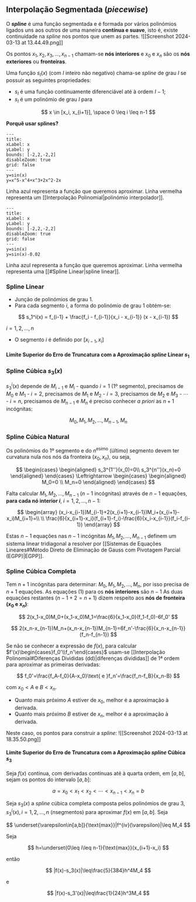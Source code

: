 ## Interpolação Segmentada (_piecewise_)
O **_spline_** é uma função segmentada e é formada por vários polinómios ligados uns aos outros de uma maneira **contínua e suave**, isto é, existe continuidade na _spline_ nos pontos que unem as partes.
![[Screenshot 2024-03-13 at 13.44.49.png]]

Os pontos $x_1,x_2,x_3,…,x_{n-1}$ chamam-se **nós interiores** e $x_0$ e $x_n$ são os **nós exteriores** ou **fronteiras**.

Uma função $s_I(x)$ (com $I$ inteiro não negativo) chama-se _spline_ de grau $I$ se possuir as seguintes propriedades:
- $s_I$ é uma função continuamente diferenciável até à ordem $I-1$;
- $s_I$ é um polinómio de grau $I$ para

$$
x \in [x_i, x_{i+1}], \space 0 \leq i \leq n-1
$$

**Porquê usar splines?**

```functionplot
---
title: 
xLabel: x
yLabel: y
bounds: [-2,2,-2,2]
disableZoom: true
grid: false
---
y=sin(x)
y=x^5-x^4+x^3+2x^2-2x
```

Linha azul representa a função que queremos aproximar.
Linha vermelha representa um [[Interpolação Polinomial|polinómio interpolador]].

```functionplot
---
title: 
xLabel: x
yLabel: y
bounds: [-2,2,-2,2]
disableZoom: true
grid: false
---
y=sin(x)
y=sin(x)-0.02
```

Linha azul representa a função que queremos aproximar.
Linha vermelha representa uma [[#Spline Linear|spline linear]].

### Spline Linear
- Junção de polinómios de grau 1.
- Para cada segmento $i$, a forma do polinómio de grau 1 obtém-se:

$$
s_1^i(x) = f_{i-1} + \frac{f_i - f_{i-1}}{x_i - x_{i-1}} (x - x_{i-1})
$$

$i=1,2,…,n$

- O segmento $i$ é definido por $[x_{i-1}, x_i]$

#### Limite Superior do Erro de Truncatura com a Aproximação _spline_ Linear $s_1$

### Spline Cúbica $s_3(x)$
$s_3^i(x)$ depende de $M_{i-1}$ e $M_i$
	- quando $i = 1$ (1º segmento), precisamos de $M_0$ e $M_1$
	- $i=2$, precisamos de $M_1$ e $M_2$
	- $i=3$, precisamos de $M_2$ e $M_3$
	- $\cdots$
	- $i=n$, precisamos de $M_{n-1}$ e $M_n$
é preciso conhecer _a priori_ as $n + 1$ incógnitas:

$$
M_0, M_1, M_2,...,M_{n-1},M_n
$$

### Spline Cúbica Natural
Os polinómios do 1º segmento e do $n^{\text{esimo}}$ (último) segmento devem ter curvatura nula nos nós da fronteira $(x_0,x_n)$, ou seja,

$$
\begin{cases}
\begin{aligned}
s_3^{1''}(x_0)=0\\
s_3^{n''}(x_n)=0
\end{aligned}
\end{cases}
\Leftrightarrow
\begin{cases}
\begin{aligned}
M_0=0 \\
M_n=0
\end{aligned}
\end{cases}
$$

Falta calcular $M_1,M_2,…,M_{n-1}$ ($n-1$ incógnitas) através de $n-1$ equações, **para cada nó interior $i$**, $i = 1,2,…,n-1$:

$$
\begin{array}
(x_i-x_{i-1})M_{i-1}+2(x_{i+1}-x_{i-1})M_i+(x_{i+1}-x_i)M_{i+1}=\\ \\
\frac{6}{x_{i+1}-x_i}(f_{i+1}-f_i)-\frac{6}{x_i-x_{i-1}}(f_i-f_{i-1})
\end{array}
$$

Estas $n-1$ equações nas $n-1$ incógnitas $M_1,M_2,…,M_{n-1}$ definem um sistema linear tridiagonal a resolver por [[Sistemas de Equações Lineares#Método Direto de Eliminação de Gauss com Pivotagem Parcial (EGPP)|EGPP]].

### Spline Cúbica Completa
Tem $n+1$ incógnitas para determinar: $M_0,M_1,M_2,…,M_n$, por isso precisa de $n+1$ equações.
As equações (1) para os **nós interiores** são $n-1$
As duas equações restantes $(n-1+2=n+1)$ dizem respeito aos **nós de fronteira ($x_0$ e $x_n$)**:

$$
2(x_1-x_0)M_0+(x_1-x_0)M_1=\frac{6}{x_1-x_0}(f_1-f_0)-6f_0'
$$

$$
2(x_n-x_{n-1})M_n+(x_n-x_{n-1})M_{n-1}=6f_n'-\frac{6}{x_n-x_{n-1}}(f_n-f_{n-1})
$$

Se não se conhecer a expressão de $f(x)$, para calcular $f'(x)\begin{cases}f_0'\\f_n'\end{cases}$ usam-se [[Interpolação Polinomial#Diferenças Divididas (dd)|diferenças divididas]] de 1ª ordem para aproximar as primeiras derivadas:

$$
f_0'=\frac{f_A-f_0}{A-x_0}\text{ e }f_n'=\frac{f_n-f_B}{x_n-B}
$$

com $x_0<A$ e $B<x_n$.
- Quanto mais próximo $A$ estiver de $x_0$, melhor é a aproximação à derivada.
- Quanto mais próximo $B$ estiver de $x_n$, melhor é a aproximação à derivada.

Neste caso, os pontos para construir a _spline_:
![[Screenshot 2024-03-13 at 18.35.50.png]]

#### Limite Superior do Erro de Truncatura com a Aproximação _spline_ Cúbica $s_3$
Seja $f(x)$ contínua, com derivadas contínuas até à quarta ordem, em $[a,b]$, sejam os pontos do intervalo $[a,b]$:

$$
a=x_0<x_1<x_2<\cdots<x_{n-1}<x_n=b
$$

Seja $s_3(x)$ a _spline_ cúbica completa composta pelos polinómios de grau 3, $s_3^i(x), i=1,2,…,n$ ($n$segmentos) para aproximar $f(x)$ em $[a,b]$.
Seja

$$
\underset{\varepsilon\in[a,b]}{\text{max}}|f^{iv}(\varepsilon)|\leq M_4
$$

Seja

$$
h=\underset{0\leq i\leq n-1}{\text{max}}(x_{i+1}-x_i)
$$

então

$$
|f(x)-s_3(x)|\leq\frac{5}{384}h^4M_4
$$

e

$$
|f(x)-s_3'(x)|\leq\frac{1}{24}h^3M_4
$$
